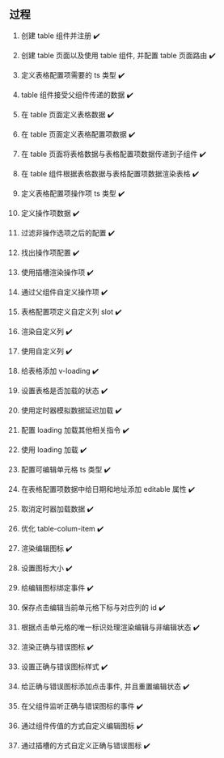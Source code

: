 ## 过程

1. 创建 table 组件并注册 ✔️
2. 创建 table 页面以及使用 table 组件, 并配置 table 页面路由 ✔️
3. 定义表格配置项需要的 ts 类型 ✔️
4. table 组件接受父组件传递的数据 ✔️

5. 在 table 页面定义表格数据 ✔️
6. 在 table 页面定义表格配置项数据 ✔️
7. 在 table 页面将表格数据与表格配置项数据传递到子组件 ✔️
8. 在 table 组件根据表格数据与表格配置项数据渲染表格 ✔️

9. 定义表格配置项操作项 ts 类型 ✔️
10. 定义操作项数据 ✔️
11. 过滤非操作选项之后的配置 ✔️
12. 找出操作项配置 ✔️
13. 使用插槽渲染操作项 ✔️
14. 通过父组件自定义操作项 ✔️
15. 表格配置项定义自定义列 slot ✔️
16. 渲染自定义列 ✔️
17. 使用自定义列 ✔️

18. 给表格添加 v-loading ✔️
19. 设置表格是否加载的状态 ✔️
20. 使用定时器模拟数据延迟加载 ✔️
21. 配置 loading 加载其他相关指令 ✔️
22. 使用 loading 加载 ✔️

23. 配置可编辑单元格 ts 类型 ✔️
24. 在表格配置项数据中给日期和地址添加 editable 属性 ✔️
25. 取消定时器加载数据 ✔️
26. 优化 table-colum-item ✔️
27. 渲染编辑图标 ✔️
28. 设置图标大小 ✔️
29. 给编辑图标绑定事件 ✔️
30. 保存点击编辑当前单元格下标与对应列的 id ✔️
31. 根据点击单元格的唯一标识处理渲染编辑与非编辑状态 ✔️
32. 渲染正确与错误图标 ✔️
33. 设置正确与错误图标样式 ✔️
34. 给正确与错误图标添加点击事件, 并且重置编辑状态 ✔️
35. 在父组件监听正确与错误图标的事件 ✔️
36. 通过组件传值的方式自定义编辑图标 ✔️
37. 通过插槽的方式自定义正确与错误图标 ✔️
